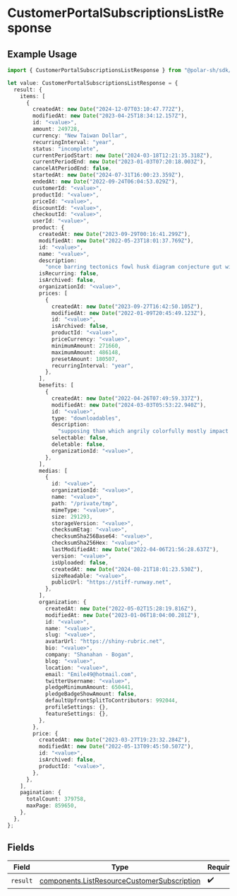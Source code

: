 # CustomerPortalSubscriptionsListResponse

## Example Usage

```typescript
import { CustomerPortalSubscriptionsListResponse } from "@polar-sh/sdk/models/operations";

let value: CustomerPortalSubscriptionsListResponse = {
  result: {
    items: [
      {
        createdAt: new Date("2024-12-07T03:10:47.772Z"),
        modifiedAt: new Date("2023-04-25T18:34:12.157Z"),
        id: "<value>",
        amount: 249728,
        currency: "New Taiwan Dollar",
        recurringInterval: "year",
        status: "incomplete",
        currentPeriodStart: new Date("2024-03-18T12:21:35.318Z"),
        currentPeriodEnd: new Date("2023-01-03T07:20:18.003Z"),
        cancelAtPeriodEnd: false,
        startedAt: new Date("2024-07-31T16:00:23.359Z"),
        endedAt: new Date("2022-09-24T06:04:53.029Z"),
        customerId: "<value>",
        productId: "<value>",
        priceId: "<value>",
        discountId: "<value>",
        checkoutId: "<value>",
        userId: "<value>",
        product: {
          createdAt: new Date("2023-09-29T00:16:41.299Z"),
          modifiedAt: new Date("2022-05-23T18:01:37.769Z"),
          id: "<value>",
          name: "<value>",
          description:
            "once barring tectonics fowl husk diagram conjecture gut with shimmering",
          isRecurring: false,
          isArchived: false,
          organizationId: "<value>",
          prices: [
            {
              createdAt: new Date("2023-09-27T16:42:50.105Z"),
              modifiedAt: new Date("2022-01-09T20:45:49.123Z"),
              id: "<value>",
              isArchived: false,
              productId: "<value>",
              priceCurrency: "<value>",
              minimumAmount: 271660,
              maximumAmount: 486148,
              presetAmount: 180507,
              recurringInterval: "year",
            },
          ],
          benefits: [
            {
              createdAt: new Date("2022-04-26T07:49:59.337Z"),
              modifiedAt: new Date("2024-03-03T05:53:22.940Z"),
              id: "<value>",
              type: "downloadables",
              description:
                "supposing than which angrily colorfully mostly impact ick",
              selectable: false,
              deletable: false,
              organizationId: "<value>",
            },
          ],
          medias: [
            {
              id: "<value>",
              organizationId: "<value>",
              name: "<value>",
              path: "/private/tmp",
              mimeType: "<value>",
              size: 291293,
              storageVersion: "<value>",
              checksumEtag: "<value>",
              checksumSha256Base64: "<value>",
              checksumSha256Hex: "<value>",
              lastModifiedAt: new Date("2022-04-06T21:56:28.637Z"),
              version: "<value>",
              isUploaded: false,
              createdAt: new Date("2024-08-21T18:01:23.530Z"),
              sizeReadable: "<value>",
              publicUrl: "https://stiff-runway.net",
            },
          ],
          organization: {
            createdAt: new Date("2022-05-02T15:28:19.816Z"),
            modifiedAt: new Date("2023-01-06T18:04:00.281Z"),
            id: "<value>",
            name: "<value>",
            slug: "<value>",
            avatarUrl: "https://shiny-rubric.net",
            bio: "<value>",
            company: "Shanahan - Bogan",
            blog: "<value>",
            location: "<value>",
            email: "Emile49@hotmail.com",
            twitterUsername: "<value>",
            pledgeMinimumAmount: 650441,
            pledgeBadgeShowAmount: false,
            defaultUpfrontSplitToContributors: 992044,
            profileSettings: {},
            featureSettings: {},
          },
        },
        price: {
          createdAt: new Date("2023-03-27T19:23:32.284Z"),
          modifiedAt: new Date("2022-05-13T09:45:50.507Z"),
          id: "<value>",
          isArchived: false,
          productId: "<value>",
        },
      },
    ],
    pagination: {
      totalCount: 379758,
      maxPage: 859650,
    },
  },
};
```

## Fields

| Field                                                                                                      | Type                                                                                                       | Required                                                                                                   | Description                                                                                                |
| ---------------------------------------------------------------------------------------------------------- | ---------------------------------------------------------------------------------------------------------- | ---------------------------------------------------------------------------------------------------------- | ---------------------------------------------------------------------------------------------------------- |
| `result`                                                                                                   | [components.ListResourceCustomerSubscription](../../models/components/listresourcecustomersubscription.md) | :heavy_check_mark:                                                                                         | N/A                                                                                                        |